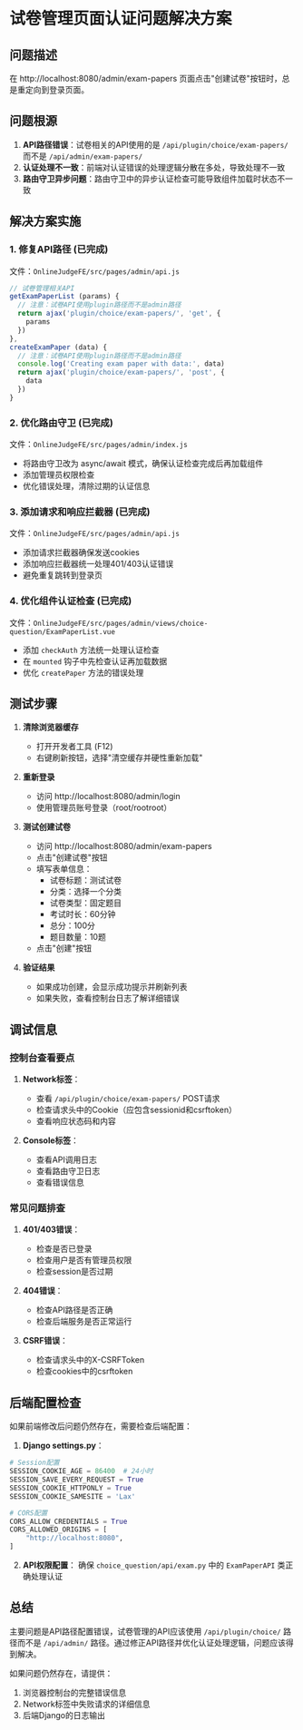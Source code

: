 # 试卷管理页面认证问题解决方案

## 问题描述
在 http://localhost:8080/admin/exam-papers 页面点击"创建试卷"按钮时，总是重定向到登录页面。

## 问题根源
1. **API路径错误**：试卷相关的API使用的是 `/api/plugin/choice/exam-papers/` 而不是 `/api/admin/exam-papers/`
2. **认证处理不一致**：前端对认证错误的处理逻辑分散在多处，导致处理不一致
3. **路由守卫异步问题**：路由守卫中的异步认证检查可能导致组件加载时状态不一致

## 解决方案实施

### 1. 修复API路径 (已完成)
文件：`OnlineJudgeFE/src/pages/admin/api.js`

```javascript
// 试卷管理相关API
getExamPaperList (params) {
  // 注意：试卷API使用plugin路径而不是admin路径
  return ajax('plugin/choice/exam-papers/', 'get', {
    params
  })
},
createExamPaper (data) {
  // 注意：试卷API使用plugin路径而不是admin路径
  console.log('Creating exam paper with data:', data)
  return ajax('plugin/choice/exam-papers/', 'post', {
    data
  })
}
```

### 2. 优化路由守卫 (已完成)
文件：`OnlineJudgeFE/src/pages/admin/index.js`

- 将路由守卫改为 async/await 模式，确保认证检查完成后再加载组件
- 添加管理员权限检查
- 优化错误处理，清除过期的认证信息

### 3. 添加请求和响应拦截器 (已完成)
文件：`OnlineJudgeFE/src/pages/admin/api.js`

- 添加请求拦截器确保发送cookies
- 添加响应拦截器统一处理401/403认证错误
- 避免重复跳转到登录页

### 4. 优化组件认证检查 (已完成)
文件：`OnlineJudgeFE/src/pages/admin/views/choice-question/ExamPaperList.vue`

- 添加 `checkAuth` 方法统一处理认证检查
- 在 `mounted` 钩子中先检查认证再加载数据
- 优化 `createPaper` 方法的错误处理

## 测试步骤

1. **清除浏览器缓存**
   - 打开开发者工具 (F12)
   - 右键刷新按钮，选择"清空缓存并硬性重新加载"

2. **重新登录**
   - 访问 http://localhost:8080/admin/login
   - 使用管理员账号登录（root/rootroot）

3. **测试创建试卷**
   - 访问 http://localhost:8080/admin/exam-papers
   - 点击"创建试卷"按钮
   - 填写表单信息：
     - 试卷标题：测试试卷
     - 分类：选择一个分类
     - 试卷类型：固定题目
     - 考试时长：60分钟
     - 总分：100分
     - 题目数量：10题
   - 点击"创建"按钮

4. **验证结果**
   - 如果成功创建，会显示成功提示并刷新列表
   - 如果失败，查看控制台日志了解详细错误

## 调试信息

### 控制台查看要点
1. **Network标签**：
   - 查看 `/api/plugin/choice/exam-papers/` POST请求
   - 检查请求头中的Cookie（应包含sessionid和csrftoken）
   - 查看响应状态码和内容

2. **Console标签**：
   - 查看API调用日志
   - 查看路由守卫日志
   - 查看错误信息

### 常见问题排查

1. **401/403错误**：
   - 检查是否已登录
   - 检查用户是否有管理员权限
   - 检查session是否过期

2. **404错误**：
   - 检查API路径是否正确
   - 检查后端服务是否正常运行

3. **CSRF错误**：
   - 检查请求头中的X-CSRFToken
   - 检查cookies中的csrftoken

## 后端配置检查

如果前端修改后问题仍然存在，需要检查后端配置：

1. **Django settings.py**：
```python
# Session配置
SESSION_COOKIE_AGE = 86400  # 24小时
SESSION_SAVE_EVERY_REQUEST = True
SESSION_COOKIE_HTTPONLY = True
SESSION_COOKIE_SAMESITE = 'Lax'

# CORS配置
CORS_ALLOW_CREDENTIALS = True
CORS_ALLOWED_ORIGINS = [
    "http://localhost:8080",
]
```

2. **API权限配置**：
确保 `choice_question/api/exam.py` 中的 `ExamPaperAPI` 类正确处理认证

## 总结

主要问题是API路径配置错误，试卷管理的API应该使用 `/api/plugin/choice/` 路径而不是 `/api/admin/` 路径。通过修正API路径并优化认证处理逻辑，问题应该得到解决。

如果问题仍然存在，请提供：
1. 浏览器控制台的完整错误信息
2. Network标签中失败请求的详细信息
3. 后端Django的日志输出

